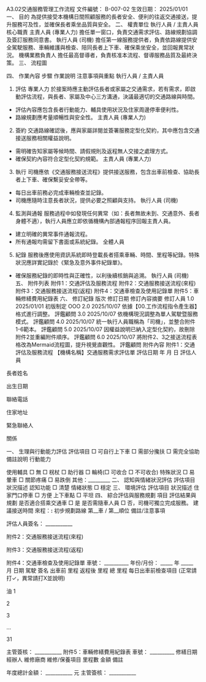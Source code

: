 A3.02交通服務管理工作流程
文件編號： B-007-02
生效日期： 2025/01/01
一、 目的
為提供接受本機構日間照顧服務的長者安全、便利的往返交通接送，提升服務可及性，並確保長者乘坐品質與安全。
二、 權責單位
執行人員 / 主責人員
核心職責
主責人員 (專業人力)
擔任單一窗口，負責交通需求評估、路線規劃協調及簽訂服務同意書。
執行人員 (司機)
擔任第一線服務提供者，負責依路線提供安全駕駛服務、車輛維護與檢查、陪同長者上下車、確保乘坐安全，並回報異常狀況。
機構業務負責人
擔任最高督導者，負責核准本流程、督導服務品質及最終決策。
三、 流程圖



四、 作業內容
步驟
作業說明
注意事項與重點
執行人員 / 主責人員
1. 評估
專業人力 於接案時應主動評估長者或家屬之交通需求，若有需求，即啟動評估流程，與長者、家屬及中心三方溝通，決議最適切的交通路線與時間。
- 評估內容應包含長者行動能力、輔具使用狀況及住家周邊停車便利性。
- 路線規劃應考量順暢性與安全性。
主責人員 (專業人力)
2. 簽約
交通路線確認後，應與家屬詳閱並簽署服務定型化契約，其中應包含交通接送服務相關權益說明。
- 需明確告知家屬等候時間、請假規則及返程無人交接之處理方式。
- 確保契約內容符合定型化契約規範。
主責人員 (專業人力)
3. 執行
司機應依《交通服務接送流程》提供接送服務，包含出車前檢查、協助長者上下車、確保繫妥安全帶等。
- 每日出車前務必完成車輛檢查並記錄。
- 司機應隨時注意長者狀況，提供必要之照顧與支持。
執行人員 (司機)
4. 監測與通報
服務過程中如發現任何異常（如：長者無故未到、交通意外、長者身體不適），執行人員應立即依循機構內部通報程序回報主責人員。
- 建立明確的異常事件通報流程。
- 所有通報均需留下書面或系統紀錄。
全體人員
5. 紀錄
服務後應使用資訊系統即時登載長者搭乘車輛、時間、里程等紀錄。特殊狀況應詳實記錄於《緊急及意外事件紀錄單》。
- 確保服務紀錄的即時性與正確性，以利後續核銷與追溯。
執行人員 (司機)
五、 附件列表
附件1：交通評估及服務流程
附件2：交通服務接送流程(來程)
附件3：交通服務接送流程(返程)
附件4：交通車檢查及使用記錄單
附件5：車輛修繕費用紀錄表
六、 修訂紀錄
版次
修訂日期
修訂內容摘要
修訂人員
1.0
2025/01/01
初版制定
OOO
2.0
2025/10/07
依據【00.工作流程指令產生器】格式進行調整。
評鑑顧問
3.0
2025/10/07
依機構現況調整為單人駕駛暨服務模式。
評鑑顧問
4.0
2025/10/07
統一執行人員職稱為「司機」，並整合附件1-6範本。
評鑑顧問
5.0
2025/10/07
因權益說明已納入定型化契約，故刪除附件2並重編附件順序。
評鑑顧問
6.0
2025/10/07
將附件2、3之接送流程表格改為Mermaid流程圖，提升視覺直觀性。
評鑑顧問
附件內容
附件1：交通評估及服務流程
【機構名稱】交通服務需求評估單
評估日期
年 月 日
評估人員

長者姓名

出生日期

聯絡電話

住家地址

緊急聯絡人

關係

一、 生理與行動能力評估
評估項目
□ 可自行上下車
□ 需部分攙扶
□ 需完全協助
備註說明
行動能力




使用輔具
□ 無
□ 柺杖
□ 助行器
□ 輪椅(□ 可收合 □ 不可收合)
特殊狀況
□ 易暈車
□ 關節疼痛
□ 易跌倒
其他：_________
二、 認知與情緒狀況評估
評估項目
狀況描述
認知功能
□ 清楚
情緒狀態
□ 穩定
三、 環境評估
評估項目
狀況描述
住家門口停車
□ 方便
上下車點
□ 平坦
四、 綜合評估與服務規劃
項目
評估結果與規劃
是否適合搭乘交通車
□ 是
是否需隨車人員
□ 否，司機可獨立完成服務。
建議接送時間
來程：__:__
初步規劃路線
第__車 / 第__順位
備註/注意事項

評估人員簽名： ___________

附件2：交通服務接送流程(來程)


附件3：交通服務接送流程(返程)

附件4：交通車檢查及使用記錄單
車號： __________ 年份/月份： _____ 年 _____ 月
日期
駕駛 簽名
出車前 里程
返程後 里程
總 里程
每日出車前檢查項目 (正常請打✓，異常請打X並說明)





油
1





2





3





...





31





主管簽核： ___________
附件5：車輛修繕費用紀錄表
車號： __________
修繕日期
經辦人
維修廠商
維修/保養項目
里程數
金額
備註

















































年度總計金額： ___________ 元
主管簽核： ___________